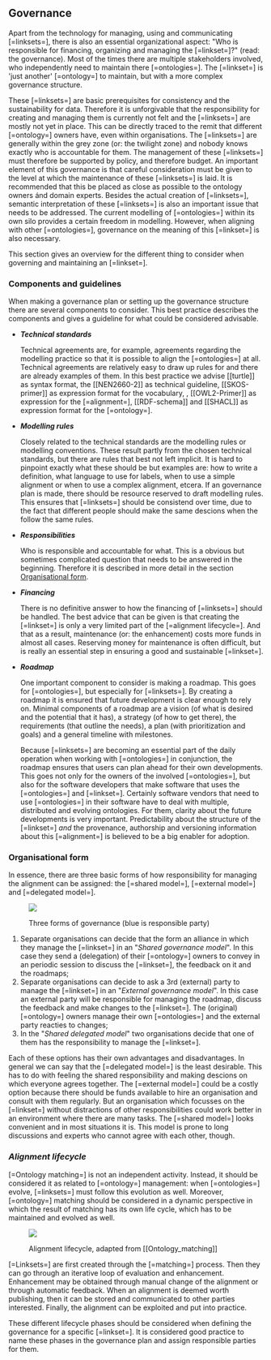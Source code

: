 ## Governance

Apart from the technology for managing, using and communicating [=linksets=], there is also an essential organizational aspect: "Who is responsible for financing, organizing and managing the [=linkset=]?" (read: the governance). Most of the times there are multiple stakeholders involved, who independently need to maintain there [=ontologies=]. The [=linkset=] is 'just another' [=ontology=] to maintain, but with a more complex governance structure.

These [=linksets=] are basic prerequisites for consistency and the sustainability for data. Therefore it is unforgivable that the responsibility for creating and managing them is currently not felt and the [=linksets=] are mostly not yet in place. This can be directly traced to the remit that different [=ontology=] owners have, even within organisations. The [=linksets=] are generally within the grey zone (or: the twilight zone) and nobody knows exactly who is accountable for them. The management of these [=linksets=] must therefore be supported by policy, and therefore budget. An important element of this governance is that careful consideration must be given to the level at which the maintenance of these [=linksets=] is laid. It is recommended that this be placed as close as possible to the ontology owners ánd domain experts. Besides the actual creation of [=linksets=], semantic interpretation of these [=linksets=] is also an important issue that needs to be addressed. The current modelling of [=ontologies=] within its own silo provides a certain freedom in modelling. However, when aligning with other [=ontologies=], governance on the meaning of this [=linkset=] is also necessary.

This section gives an overview for the different thing to consider when governing and maintaining an [=linkset=].

### Components and guidelines

When making a governance plan or setting up the governance structure there are several components to consider. This best practice describes the components and gives a guideline for what could be considered advisable.

- **_Technical standards_**

  Technical agreements are, for example, agreements regarding the modelling practice so that it is possible to align the [=ontologies=] at all. Technical agreements are relatively easy to draw up rules for and there are already examples of them. In this best practice we advise [[turtle]] as syntax format, the [[NEN2660-2]] as technical guideline, [[SKOS-primer]] as expression format for the vocabulary, , [[OWL2-Primer]] as expression for the [=alignment=], [[RDF-schema]] and [[SHACL]] as expression format for the [=ontology=].

- **_Modelling rules_**

  Closely related to the technical standards are the modelling rules or modelling conventions. These result partly from the chosen technical standards, but there are rules that best not left implicit. It is hard to pinpoint exactly what these should be but examples are: how to write a definition, what language to use for labels, when to use a simple alignment or when to use a complex alignment, etcera. If an governance plan is made, there should be resource reserved to draft modelling rules. This ensures that [=linksets=] should be consistend over time, due to the fact that different people should make the same descions when the follow the same rules.

- **_Responsibilities_**

  Who is responsible and accountable for what. This is a obvious but sometimes complicated question that needs to be answered in the beginning. Therefore it is described in more detail in the section [Organisational form](#organisational-form).

- **_Financing_**

  There is no definitive answer to how the financing of [=linksets=] should be handled. The best advice that can be given is that creating the [=linkset=] is only a very limited part of the [=alignment lifecycle=]. And that as a result, maintenance (or: the enhancement) costs more funds in almost all cases. Reserving money for maintenance is often difficult, but is really an essential step in ensuring a good and sustainable [=linkset=].

- **_Roadmap_**

  One important component to consider is making a roadmap. This goes for [=ontologies=], but especially for [=linksets=]. By creating a roadmap it is ensured that future development is clear enough to rely on. Minimal components of a roadmap are a vision (of what is desired and the potential that it has), a strategy (of how to get there), the requirements (that outline the needs), a plan (with prioritization and goals) and a general timeline with milestones.

  Because [=linksets=] are becoming an essential part of the daily operation when working with [=ontologies=] in conjunction, the roadmap ensures that users can plan ahead for their own developments. This goes not only for the owners of the involved [=ontologies=], but also for the software developers that make software that uses the [=ontologies=] and [=linkset=]. Certainly software vendors that need to use [=ontologies=] in their software have to deal with multiple, distributed and evolving ontologies. For them, clarity about the future developments is very important. Predictability about the structure of the [=linkset=] _and_ the provenance, authorship and versioning information about this [=alignment=] is believed to be a big enabler for adoption.

### Organisational form

In essence, there are three basic forms of how responsibility for managing the alignment can be assigned: the [=shared model=], [=external model=] and [=delegated model=].

<figure>

![](img/governance-approach.drawio.png)

<figcaption>
Three forms of governance (blue is responsible party) 
</figcaption>
</figure>

1. Separate organisations can decide that the form an alliance in which they manage the [=linkset=] in an "<dfn data-lt="shared model">Shared governance model</dfn>". In this case they send a (delegation) of their [=ontology=] owners to convey in an periodic session to discuss the [=linkset=], the feedback on it and the roadmaps;
2. Separate organisations can decide to ask a 3rd (external) party to manage the [=linkset=] in an "<dfn data-lt="external model">External governance model</dfn>". In this case an external party will be responsible for managing the roadmap, discuss the feedback and make changes to the [=linkset=]. The (original) [=ontology=] owners manage their own [=ontologies=] and the external party reacties to changes;
3. In the "<dfn data-lt="delegated model">Shared delegated model</dfn>" two organisations decide that one of them has the responsibility to manage the [=linkset=].

Each of these options has their own advantages and disadvantages. In general we can say that the [=delegated model=] is the least desirable. This has to do with feeling the shared responsibility and making descions on which everyone agrees together. The [=external model=] could be a costly option because there should be funds available to hire an organisation and consult with them regularly. But an organisation which focusses on the [=linkset=] without distractions of other responsibilities could work better in an environment where there are many tasks. The [=shared model=] looks convenient and in most situations it is. This model is prone to long discussions and experts who cannot agree with each other, though.

### <dfn>Alignment lifecycle</dfn>

[=Ontology matching=] is not an independent activity. Instead, it should be considered it as related to [=ontology=] management: when [=ontologies=] evolve, [=linksets=] must follow this evolution as well. Moreover, [=ontology=] matching should be considered in a dynamic perspective in which the result of matching has its own life cycle, which has to be maintained and evolved as well.

<figure>

![](img/alignment-lifecycle.drawio.png)

<figcaption>
Alignment lifecycle, adapted from [[Ontology_matching]]
</figcaption>
</figure>

[=Linksets=] are first created through the [=matching=] process. Then they can go through an iterative loop of evaluation and enhancement. Enhancement may be obtained through manual change of the alignment or through automatic feedback. When an
alignment is deemed worth publishing, then it can be stored and communicated to other parties interested. Finally, the alignment can be exploited and put into practice.

These different lifecycle phases should be considered when defining the governance for a specific [=linkset=]. It is considered good practice to name these phases in the governance plan and assign responsible parties for them.
